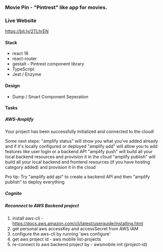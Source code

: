 ### Movie Pin - "Pintrest" like app for movies.

### Live Website
https://bit.ly/2TLhrEN 

#### Stack
- react 16
- react-router
- gestalt - Pintrest component library 
- TypeScript
- Jest / Enzyme

#### Design
- Dump / Smart Component Seperation

#### Tasks

##### AWS-Amplify
Your project has been successfully initialized and connected to the cloud!

Some next steps:
"amplify status" will show you what you've added already and if it's locally configured or deployed
"amplify <category> add" will allow you to add features like user login or a backend API
"amplify push" will build all your local backend resources and provision it in the cloud
"amplify publish" will build all your local backend and frontend resources (if you have hosting category added) and provision it in the cloud

Pro tip:
Try "amplify add api" to create a backend API and then "amplify publish" to deploy everything

##### Cognito

##### Reconnect to AWS Backend project
1. install aws-cli - https://docs.aws.amazon.com/cli/latest/userguide/installing.html
2. get personal aws accessKey and accessSecret from AWS IAM
3. configure the aws-cli by running 'aws configure'
4. get aws project id - aws mobile list-projects
5. re-connect to aws backend project by - awsmobile init {project-id}